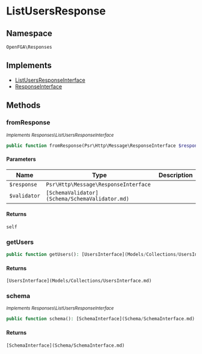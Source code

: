 # ListUsersResponse


## Namespace
`OpenFGA\Responses`

## Implements
* [ListUsersResponseInterface](Responses/ListUsersResponseInterface.md)
* [ResponseInterface](Responses/ResponseInterface.md)



## Methods
### fromResponse

*<small>Implements Responses\ListUsersResponseInterface</small>*  

```php
public function fromResponse(Psr\Http\Message\ResponseInterface $response, [SchemaValidator](Schema/SchemaValidator.md) $validator): self
```


#### Parameters
| Name | Type | Description |
|------|------|-------------|
| `$response` | `Psr\Http\Message\ResponseInterface` |  |
| `$validator` | `[SchemaValidator](Schema/SchemaValidator.md)` |  |

#### Returns
`self`

### getUsers


```php
public function getUsers(): [UsersInterface](Models/Collections/UsersInterface.md)
```



#### Returns
`[UsersInterface](Models/Collections/UsersInterface.md)`

### schema

*<small>Implements Responses\ListUsersResponseInterface</small>*  

```php
public function schema(): [SchemaInterface](Schema/SchemaInterface.md)
```



#### Returns
`[SchemaInterface](Schema/SchemaInterface.md)`

